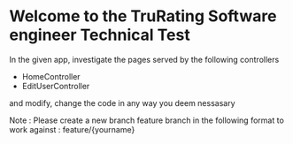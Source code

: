 ﻿# Welcome to the TruRating Software engineer Technical Test

In the given app, investigate the pages served by the following controllers

- HomeController
- EditUserController 

and modify, change the code in any way you deem nessasary 

Note : Please create a new branch feature branch in the following format to work against : feature/{yourname}
